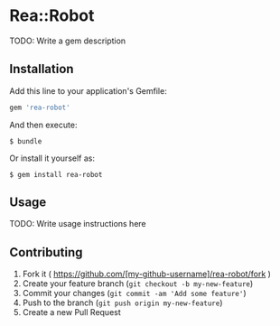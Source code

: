 # Rea::Robot

TODO: Write a gem description

## Installation

Add this line to your application's Gemfile:

```ruby
gem 'rea-robot'
```

And then execute:

    $ bundle

Or install it yourself as:

    $ gem install rea-robot

## Usage

TODO: Write usage instructions here

## Contributing

1. Fork it ( https://github.com/[my-github-username]/rea-robot/fork )
2. Create your feature branch (`git checkout -b my-new-feature`)
3. Commit your changes (`git commit -am 'Add some feature'`)
4. Push to the branch (`git push origin my-new-feature`)
5. Create a new Pull Request
